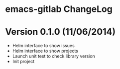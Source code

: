 # emacs-gitlab ChangeLog

# Version 0.1.0 (11/06/2014)

- Helm interface to show issues
- Helm interface to show projects
- Launch unit test to check library version
- Init project
